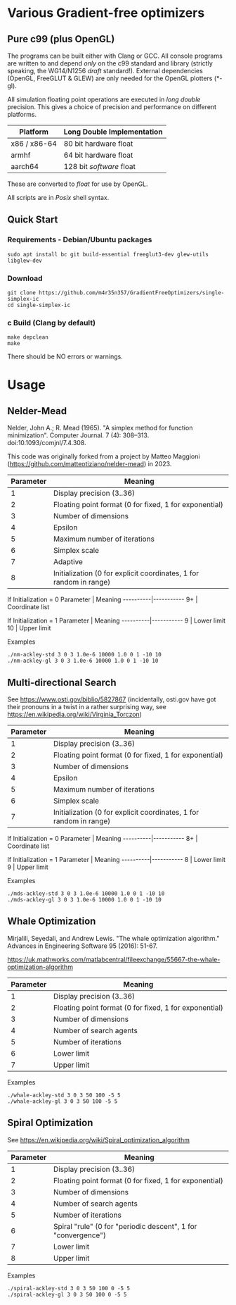 # Various Gradient-free optimizers

## Pure c99 (plus OpenGL)

The programs can be built either with Clang or GCC.
All console programs are written to and depend _only_ on the c99 standard and library (strictly speaking, the WG14/N1256 _draft_ standard!).
External dependencies (OpenGL, FreeGLUT & GLEW) are only needed for the OpenGL plotters (*-gl).

All simulation floating point operations are executed in _long double_ precision.
This gives a choice of precision and performance on different platforms.

Platform | Long Double Implementation
----------|-----------
x86 / x86-64 | 80 bit hardware float
armhf | 64 bit hardware float
aarch64 | 128 bit _software_ float

These are converted to _float_ for use by OpenGL.

All scripts are in _Posix_ shell syntax.

## Quick Start

### Requirements - Debian/Ubuntu packages
```
sudo apt install bc git build-essential freeglut3-dev glew-utils libglew-dev
```

### Download
```
git clone https://github.com/m4r35n357/GradientFreeOptimizers/single-simplex-ic
cd single-simplex-ic
```

### c Build (Clang by default)

```
make depclean
make
```
There should be NO errors or warnings.

# Usage

## Nelder-Mead

Nelder, John A.; R. Mead (1965). "A simplex method for function minimization". Computer Journal. 7 (4): 308–313. doi:10.1093/comjnl/7.4.308.

This code was originally forked from a project by Matteo Maggioni (https://github.com/matteotiziano/nelder-mead) in 2023.

Parameter | Meaning
----------|-----------
1 | Display precision (3..36)
2 | Floating point format (0 for fixed, 1 for exponential)
3 | Number of dimensions
4 | Epsilon
5 | Maximum number of iterations
6 | Simplex scale
7 | Adaptive
8 | Initialization (0 for explicit coordinates, 1 for random in range)

If Initialization = 0
Parameter | Meaning
----------|-----------
9+ | Coordinate list

If Initialization = 1
Parameter | Meaning
----------|-----------
9 | Lower limit
10 | Upper limit

Examples
```
./nm-ackley-std 3 0 3 1.0e-6 10000 1.0 0 1 -10 10
./nm-ackley-gl 3 0 3 1.0e-6 10000 1.0 0 1 -10 10
```

## Multi-directional Search

See https://www.osti.gov/biblio/5827867 (incidentally, osti.gov have got their pronouns in a twist in a rather surprising way, see https://en.wikipedia.org/wiki/Virginia_Torczon)

Parameter | Meaning
----------|-----------
1 | Display precision (3..36)
2 | Floating point format (0 for fixed, 1 for exponential)
3 | Number of dimensions
4 | Epsilon
5 | Maximum number of iterations
6 | Simplex scale
7 | Initialization (0 for explicit coordinates, 1 for random in range)

If Initialization = 0
Parameter | Meaning
----------|-----------
8+ | Coordinate list

If Initialization = 1
Parameter | Meaning
----------|-----------
8 | Lower limit
9 | Upper limit

Examples
```
./mds-ackley-std 3 0 3 1.0e-6 10000 1.0 0 1 -10 10
./mds-ackley-gl 3 0 3 1.0e-6 10000 1.0 0 1 -10 10
```

## Whale Optimization

Mirjalili, Seyedali, and Andrew Lewis. "The whale optimization algorithm." Advances in Engineering Software 95 (2016): 51-67.

https://uk.mathworks.com/matlabcentral/fileexchange/55667-the-whale-optimization-algorithm

Parameter | Meaning
----------|-----------
1 | Display precision (3..36)
2 | Floating point format (0 for fixed, 1 for exponential)
3 | Number of dimensions
4 | Number of search agents
5 | Number of iterations
6 | Lower limit
7 | Upper limit

Examples
```
./whale-ackley-std 3 0 3 50 100 -5 5
./whale-ackley-gl 3 0 3 50 100 -5 5
```

## Spiral Optimization

See https://en.wikipedia.org/wiki/Spiral_optimization_algorithm

Parameter | Meaning
----------|-----------
1 | Display precision (3..36)
2 | Floating point format (0 for fixed, 1 for exponential)
3 | Number of dimensions
4 | Number of search agents
5 | Number of iterations
6 | Spiral "rule" (0 for "periodic descent", 1 for "convergence")
7 | Lower limit
8 | Upper limit

Examples
```
./spiral-ackley-std 3 0 3 50 100 0 -5 5
./spiral-ackley-gl 3 0 3 50 100 0 -5 5
```

